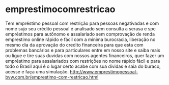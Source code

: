 emprestimocomrestricao
======================

Tem empréstimo pessoal com restrição para pessoas negativadas e com nome sujo seu crédito pessoal é analisado sem consulta a serasa e spc empréstimos para autônomo e assalariado sem comprovação de renda emprestimo online rápido e fácil com a minima burocracia, liberação no mesmo dia da aprovação do credito financeira para que esta com problemas bancários e para particulares entre em nosso site e saiba mais ou ligue e tire suas duvidas com nossos agentes financeiros, quer fazer um empréstimo para assalariados com restrições no nome rápido fácil e para todo o Brasil aqui é o lugar certo acabe com sua dividas e saia do buraco, acesse e faça uma simulação. http://www.emprestimopessoal-bvw.com.br/emprestimo-com-restricao.html
